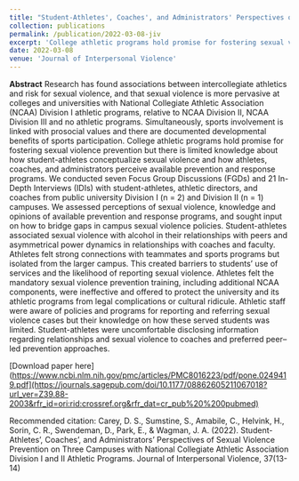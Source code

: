 ```yaml
---
title: "Student-Athletes', Coaches', and Administrators' Perspectives of Sexual Violence Prevention on Three Campuses with National Collegiate Athletic Association Division I and II Athletic Programs"
collection: publications
permalink: /publication/2022-03-08-jiv
excerpt: 'College athletic programs hold promise for fostering sexual violence prevention but there is limited knowledge about how student-athletes conceptualize sexual violence and how athletes, coaches, and administrators perceive available prevention and response programs.'
date: 2022-03-08
venue: 'Journal of Interpersonal Violence'
---
```


**Abstract**
Research has found associations between intercollegiate athletics and risk for sexual violence, and that sexual violence is more pervasive at colleges and universities with National Collegiate Athletic Association (NCAA) Division I athletic programs, relative to NCAA Division II, NCAA Division III and no athletic programs. Simultaneously, sports involvement is linked with prosocial values and there are documented developmental benefits of sports participation. College athletic programs hold promise for fostering sexual violence prevention but there is limited knowledge about how student-athletes conceptualize sexual violence and how athletes, coaches, and administrators perceive available prevention and response programs. We conducted seven Focus Group Discussions (FGDs) and 21 In-Depth Interviews (IDIs) with student-athletes, athletic directors, and coaches from public university Division I (n = 2) and Division II (n = 1) campuses. We assessed perceptions of sexual violence, knowledge and opinions of available prevention and response programs, and sought input on how to bridge gaps in campus sexual violence policies. Student-athletes associated sexual violence with alcohol in their relationships with peers and asymmetrical power dynamics in relationships with coaches and faculty. Athletes felt strong connections with teammates and sports programs but isolated from the larger campus. This created barriers to students’ use of services and the likelihood of reporting sexual violence. Athletes felt the mandatory sexual violence prevention training, including additional NCAA components, were ineffective and offered to protect the university and its athletic programs from legal complications or cultural ridicule. Athletic staff were aware of policies and programs for reporting and referring sexual violence cases but their knowledge on how these served students was limited. Student-athletes were uncomfortable disclosing information regarding relationships and sexual violence to coaches and preferred peer–led prevention approaches.

[Download paper here] (https://www.ncbi.nlm.nih.gov/pmc/articles/PMC8016223/pdf/pone.0249419.pdf](https://journals.sagepub.com/doi/10.1177/08862605211067018?url_ver=Z39.88-2003&rfr_id=ori:rid:crossref.org&rfr_dat=cr_pub%20%200pubmed)

Recommended citation: Carey, D. S., Sumstine, S., Amabile, C., Helvink, H., Sorin, C. R., Swendeman, D., Park, E., & Wagman, J. A. (2022). Student-Athletes’, Coaches’, and Administrators’ Perspectives of Sexual Violence Prevention on Three Campuses with National Collegiate Athletic Association Division I and II Athletic Programs. Journal of Interpersonal Violence, 37(13-14)     
